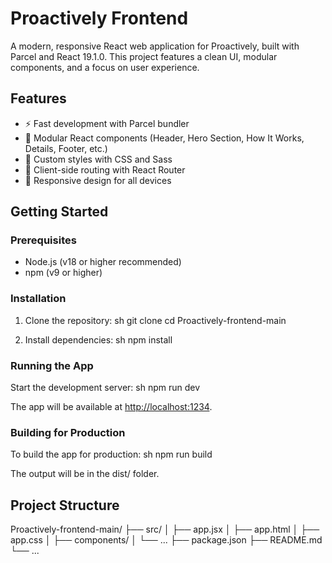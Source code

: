 # Proactively Frontend

A modern, responsive React web application for Proactively, built with Parcel and React 19.1.0. This project features a clean UI, modular components, and a focus on user experience.

## Features
- ⚡ Fast development with Parcel bundler
- 🧩 Modular React components (Header, Hero Section, How It Works, Details, Footer, etc.)
- 🎨 Custom styles with CSS and Sass
- 🔄 Client-side routing with React Router
- 📱 Responsive design for all devices

## Getting Started

### Prerequisites
- Node.js (v18 or higher recommended)
- npm (v9 or higher)

### Installation
1. Clone the repository:
   sh
   git clone <your-repo-url>
   cd Proactively-frontend-main
   
2. Install dependencies:
   sh
   npm install
   

### Running the App
Start the development server:
sh
npm run dev

The app will be available at [http://localhost:1234](http://localhost:1234).

### Building for Production
To build the app for production:
sh
npm run build

The output will be in the dist/ folder.

## Project Structure

Proactively-frontend-main/
├── src/
│   ├── app.jsx
│   ├── app.html
│   ├── app.css
│   ├── components/
│   └── ...
├── package.json
├── README.md
└── ...

